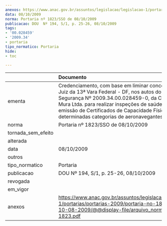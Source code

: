 ```yaml
---
anexos: https://www.anac.gov.br/assuntos/legislacao/legislacao-1/portarias/portarias-2009/portaria-no-1823-sso-de-10-08-2009/@@display-file/arquivo_norma/PA2009-1823.pdf
data: 08/10/2009
norma: Portaria nº 1823/SSO de 08/10/2009
publicacao: DOU  Nº 194, S/1, p. 25-26, 08/10/2009
tags:
- '00.028459'
- '2009.34'
- portaria
tipo_normatico: Portaria
hide: 
- toc 
 
---
```


|                    | Documento                                                                                                                                                                                                                                                                                                               |
|:-------------------|:------------------------------------------------------------------------------------------------------------------------------------------------------------------------------------------------------------------------------------------------------------------------------------------------------------------------|
| ementa             | Credenciamento, com base em liminar concedida por Juiz da 13ª Vara Federal - DF, nos autos do Mandado de Segurança Nº 2009.34.00.028459-0, da Clínica Santa Mura Ltda. para realizar inspeções de saúde para fins de emissão de Certificados de Capacidade Física para determinadas categorias de aeronavegantes civis. |
| norma              | Portaria nº 1823/SSO de 08/10/2009                                                                                                                                                                                                                                                                                      |
| tornada_sem_efeito |                                                                                                                                                                                                                                                                                                                         |
| alterada           |                                                                                                                                                                                                                                                                                                                         |
| data               | 08/10/2009                                                                                                                                                                                                                                                                                                              |
| outros             |                                                                                                                                                                                                                                                                                                                         |
| tipo_normatico     | Portaria                                                                                                                                                                                                                                                                                                                |
| publicacao         | DOU  Nº 194, S/1, p. 25-26, 08/10/2009                                                                                                                                                                                                                                                                                  |
| revogada           |                                                                                                                                                                                                                                                                                                                         |
| em_vigor           |                                                                                                                                                                                                                                                                                                                         |
| anexos             | https://www.anac.gov.br/assuntos/legislacao/legislacao-1/portarias/portarias-2009/portaria-no-1823-sso-de-10-08-2009/@@display-file/arquivo_norma/PA2009-1823.pdf                                                                                                                                                       |